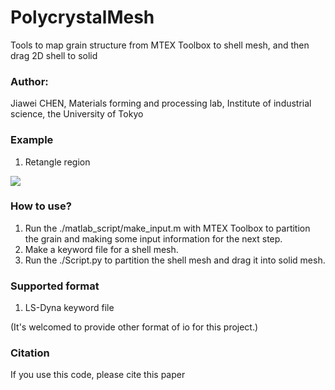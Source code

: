 # PolycrystalMesh
Tools to map grain structure from MTEX Toolbox to shell mesh, and then drag 2D shell to solid

### Author: 
Jiawei CHEN, Materials forming and processing lab, Institute of industrial science, the University of Tokyo

### Example
1. Retangle region

![](https://github.com/MaynotbeGarychan/PolycrystalMesh/tree/dev/web/retangle_region_example.tif)

### How to use?
1. Run the ./matlab_script/make_input.m with MTEX Toolbox to 
partition the grain and making some input information for the next step.
2. Make a keyword file for a shell mesh.
3. Run the ./Script.py to partition the shell mesh and drag it into
solid mesh.

### Supported format
1. LS-Dyna keyword file

(It's welcomed to provide other format of io for this project.)

### Citation
If you use this code, please cite this paper